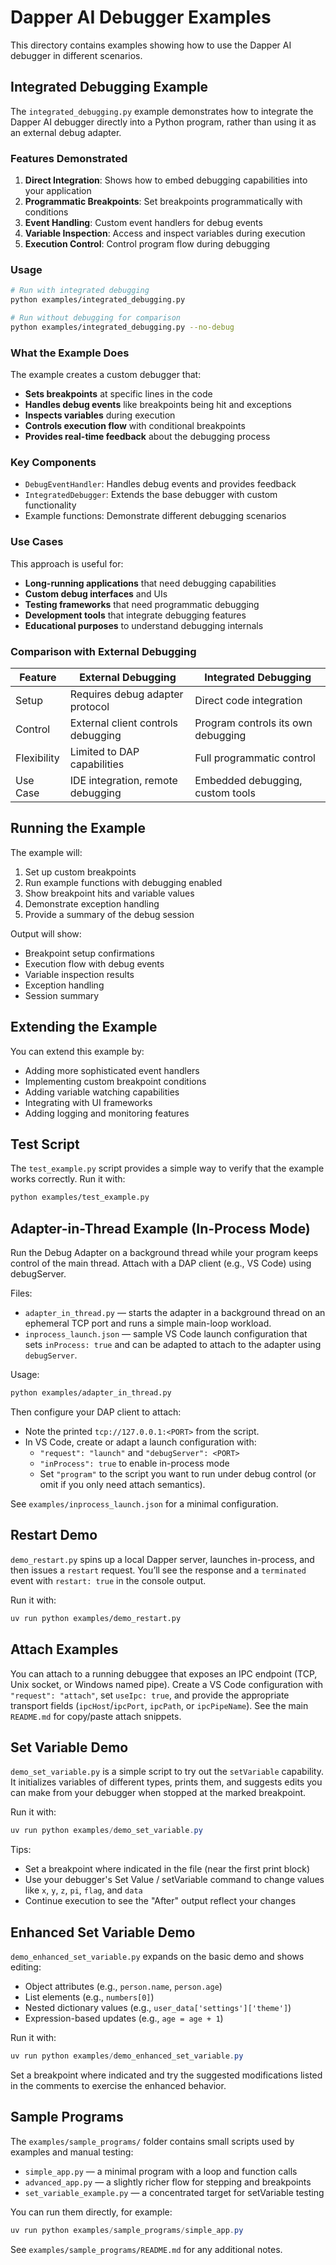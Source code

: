# Dapper AI Debugger Examples

This directory contains examples showing how to use the Dapper AI debugger in different scenarios.

## Integrated Debugging Example

The `integrated_debugging.py` example demonstrates how to integrate the Dapper AI debugger directly into a Python program, rather than using it as an external debug adapter.

### Features Demonstrated

1. **Direct Integration**: Shows how to embed debugging capabilities into your application
2. **Programmatic Breakpoints**: Set breakpoints programmatically with conditions
3. **Event Handling**: Custom event handlers for debug events
4. **Variable Inspection**: Access and inspect variables during execution
5. **Execution Control**: Control program flow during debugging

### Usage

```bash
# Run with integrated debugging
python examples/integrated_debugging.py

# Run without debugging for comparison
python examples/integrated_debugging.py --no-debug
```

### What the Example Does

The example creates a custom debugger that:

- **Sets breakpoints** at specific lines in the code
- **Handles debug events** like breakpoints being hit and exceptions
- **Inspects variables** during execution
- **Controls execution flow** with conditional breakpoints
- **Provides real-time feedback** about the debugging process

### Key Components

- `DebugEventHandler`: Handles debug events and provides feedback
- `IntegratedDebugger`: Extends the base debugger with custom functionality
- Example functions: Demonstrate different debugging scenarios

### Use Cases

This approach is useful for:

- **Long-running applications** that need debugging capabilities
- **Custom debug interfaces** and UIs
- **Testing frameworks** that need programmatic debugging
- **Development tools** that integrate debugging features
- **Educational purposes** to understand debugging internals

### Comparison with External Debugging

| Feature | External Debugging | Integrated Debugging |
|---------|-------------------|---------------------|
| Setup | Requires debug adapter protocol | Direct code integration |
| Control | External client controls debugging | Program controls its own debugging |
| Flexibility | Limited to DAP capabilities | Full programmatic control |
| Use Case | IDE integration, remote debugging | Embedded debugging, custom tools |

## Running the Example

The example will:

1. Set up custom breakpoints
2. Run example functions with debugging enabled
3. Show breakpoint hits and variable values
4. Demonstrate exception handling
5. Provide a summary of the debug session

Output will show:
- Breakpoint setup confirmations
- Execution flow with debug events
- Variable inspection results
- Exception handling
- Session summary

## Extending the Example

You can extend this example by:

- Adding more sophisticated event handlers
- Implementing custom breakpoint conditions
- Adding variable watching capabilities
- Integrating with UI frameworks
- Adding logging and monitoring features

## Test Script

The `test_example.py` script provides a simple way to verify that the example works correctly. Run it with:

```bash
python examples/test_example.py
```

## Adapter-in-Thread Example (In-Process Mode)

Run the Debug Adapter on a background thread while your program keeps control
of the main thread. Attach with a DAP client (e.g., VS Code) using debugServer.

Files:
- `adapter_in_thread.py` — starts the adapter in a background thread on an
	ephemeral TCP port and runs a simple main-loop workload.
- `inprocess_launch.json` — sample VS Code launch configuration that sets
	`inProcess: true` and can be adapted to attach to the adapter using
	`debugServer`.

Usage:

```bash
python examples/adapter_in_thread.py
```

Then configure your DAP client to attach:
- Note the printed `tcp://127.0.0.1:<PORT>` from the script.
- In VS Code, create or adapt a launch configuration with:
	- `"request": "launch"` and `"debugServer": <PORT>`
	- `"inProcess": true` to enable in-process mode
	- Set `"program"` to the script you want to run under debug control (or
		omit if you only need attach semantics).

See `examples/inprocess_launch.json` for a minimal configuration.

## Restart Demo

`demo_restart.py` spins up a local Dapper server, launches in-process, and then
issues a `restart` request. You’ll see the response and a `terminated` event
with `restart: true` in the console output.

Run it with:

```bash
uv run python examples/demo_restart.py
```

## Attach Examples

You can attach to a running debuggee that exposes an IPC endpoint (TCP, Unix socket, or Windows named pipe). Create a VS Code configuration with `"request": "attach"`, set `useIpc: true`, and provide the appropriate transport fields (`ipcHost`/`ipcPort`, `ipcPath`, or `ipcPipeName`). See the main `README.md` for copy/paste attach snippets.

## Set Variable Demo

`demo_set_variable.py` is a simple script to try out the `setVariable` capability.
It initializes variables of different types, prints them, and suggests edits you
can make from your debugger when stopped at the marked breakpoint.

Run it with:

```powershell
uv run python examples/demo_set_variable.py
```

Tips:
- Set a breakpoint where indicated in the file (near the first print block)
- Use your debugger's Set Value / setVariable command to change values like `x`,
  `y`, `z`, `pi`, `flag`, and `data`
- Continue execution to see the "After" output reflect your changes

## Enhanced Set Variable Demo

`demo_enhanced_set_variable.py` expands on the basic demo and shows editing:
- Object attributes (e.g., `person.name`, `person.age`)
- List elements (e.g., `numbers[0]`)
- Nested dictionary values (e.g., `user_data['settings']['theme']`)
- Expression-based updates (e.g., `age = age + 1`)

Run it with:

```powershell
uv run python examples/demo_enhanced_set_variable.py
```

Set a breakpoint where indicated and try the suggested modifications listed
in the comments to exercise the enhanced behavior.

## Sample Programs

The `examples/sample_programs/` folder contains small scripts used by examples
and manual testing:

- `simple_app.py` — a minimal program with a loop and function calls
- `advanced_app.py` — a slightly richer flow for stepping and breakpoints
- `set_variable_example.py` — a concentrated target for setVariable testing

You can run them directly, for example:

```powershell
uv run python examples/sample_programs/simple_app.py
```

See `examples/sample_programs/README.md` for any additional notes.
